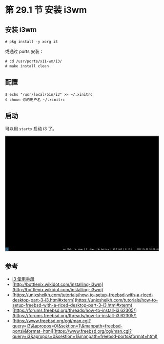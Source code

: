 # 第 29.1 节 安装 i3wm

## 安装 i3wm

```
# pkg install -y xorg i3
```

或通过 ports 安装：

```
# cd /usr/ports/x11-wm/i3/
# make install clean
```

## 配置

```
$ echo "/usr/local/bin/i3" >> ~/.xinitrc
$ chown 你的用户名 ~/.xinitrc
```

## 启动

可以用 `startx` 启动 i3 了。

![](../.gitbook/assets/i3wm_preview.png)

## 参考

- [i3 使用手册](https://www.freebsd.org/cgi/man.cgi?query=i3&apropos=0&sektion=1&manpath=freebsd-ports&format=html)
- [http://bottlenix.wikidot.com/installing-i3wm](http://bottlenix.wikidot.com/installing-i3wm)
- [https://unixsheikh.com/tutorials/how-to-setup-freebsd-with-a-riced-desktop-part-3-i3.html#xterm](https://unixsheikh.com/tutorials/how-to-setup-freebsd-with-a-riced-desktop-part-3-i3.html#xterm)
- [https://forums.freebsd.org/threads/how-to-install-i3.62305/](https://forums.freebsd.org/threads/how-to-install-i3.62305/)
- [https://www.freebsd.org/cgi/man.cgi?query=i3\&apropos=0\&sektion=1\&manpath=freebsd-ports\&format=html](https://www.freebsd.org/cgi/man.cgi?query=i3&apropos=0&sektion=1&manpath=freebsd-ports&format=html)
